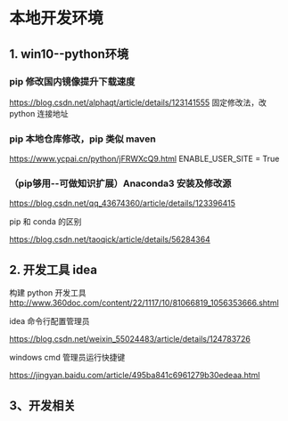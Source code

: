 # 本地开发环境

## 1. win10--python环境

### pip 修改国内镜像提升下载速度

https://blog.csdn.net/alphaqt/article/details/123141555
固定修改法，改 python 连接地址



### pip 本地仓库修改，pip 类似 maven

https://www.ycpai.cn/python/jFRWXcQ9.html
ENABLE_USER_SITE = True

### （pip够用--可做知识扩展）Anaconda3 安装及修改源

https://blog.csdn.net/qq_43674360/article/details/123396415

pip 和  conda 的区别

https://blog.csdn.net/taoqick/article/details/56284364







## 2. 开发工具 idea 
构建 python 开发工具
http://www.360doc.com/content/22/1117/10/81066819_1056353666.shtml

idea 命令行配置管理员

https://blog.csdn.net/weixin_55024483/article/details/124783726

windows cmd 管理员运行快捷键

https://jingyan.baidu.com/article/495ba841c6961279b30edeaa.html



## 3、开发相关







